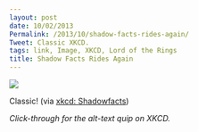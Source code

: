 ```yaml
---
layout: post
date: 10/02/2013
Permalink: /2013/10/shadow-facts-rides-again/
Tweet: Classic XKCD.
tags: link, Image, XKCD, Lord of the Rings
title: Shadow Facts Rides Again
---
```


<a href="http://xkcd.com/1272/"><img src="http://imgs.xkcd.com/comics/shadowfacts.png"/></a><br/>
<p>Classic! (via <a href="http://xkcd.com/1272/">xkcd: Shadowfacts</a>)</p>

<p><em>Click-through for the alt-text quip on XKCD.</em></p>